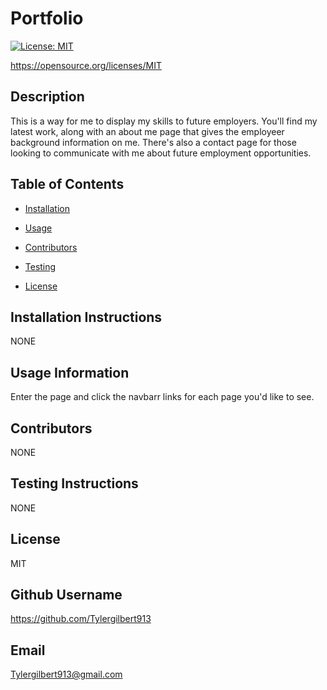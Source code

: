# Portfolio
    
[![License: MIT](https://img.shields.io/badge/License-MIT-yellow.svg)](https://opensource.org/licenses/MIT)

https://opensource.org/licenses/MIT
    
## Description 
    
This is a way for me to display my skills to future employers. You'll find my latest work, along with an about me page that gives the employeer background information on me. There's also a contact page for those looking to communicate with  me about future employment opportunities.
    
## Table of Contents
    
* [Installation](#installation)
    
* [Usage](#usage)
    
* [Contributors](#contributing)
    
* [Testing](#test)
    
* [License](#license)
    
## Installation Instructions
    
NONE
    
## Usage Information 
    
Enter the page and click the navbarr links for each page you'd like to see.
    
## Contributors 
    
NONE
    
## Testing Instructions 
    
NONE
    
## License
    
MIT
    
## Github Username
    
https://github.com/Tylergilbert913
    
## Email
    
Tylergilbert913@gmail.com
    